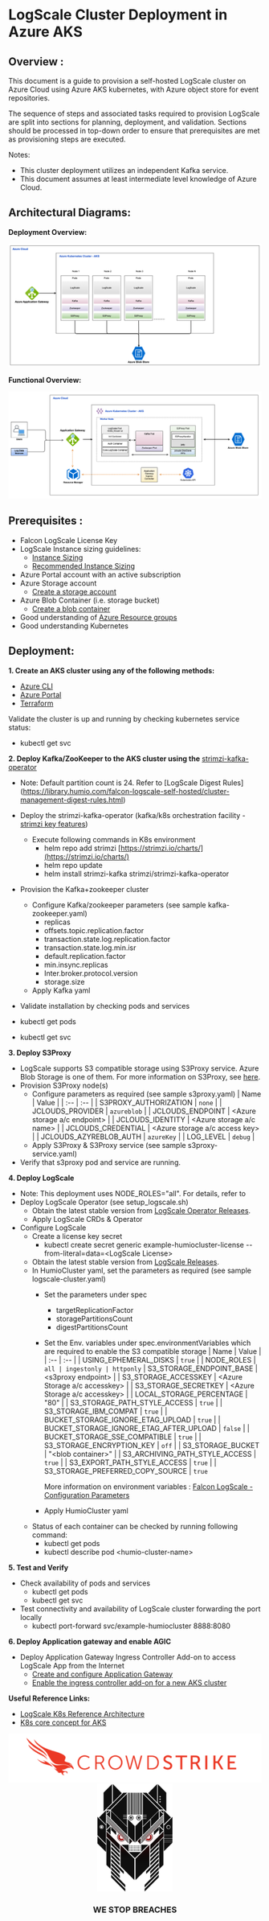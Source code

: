 # LogScale Cluster Deployment in Azure AKS

## Overview :

This document is a guide to provision a self-hosted LogScale cluster on Azure Cloud using Azure AKS kubernetes, with Azure object store for event repositories.

The sequence of steps and associated tasks required to provision LogScale are split into sections for planning, deployment, and validation. Sections should be processed in top-down order to ensure that prerequisites are met as provisioning steps are executed.

Notes:

- This cluster deployment utilizes an independent Kafka service.
- This document assumes at least intermediate level knowledge of Azure Cloud.

## Architectural Diagrams:

**Deployment Overview:**

![dep_overview](/docs/asset/dep-overview.png) 

**Functional Overview:**

![fun-overview](/docs/asset/fun-overview.png) 

## Prerequisites :

- Falcon LogScale License Key
- LogScale Instance sizing guidelines:
  - [Instance Sizing](https://library.humio.com/falcon-logscale-self-hosted/installation-provisioning-sizing.html)
  - [Recommended Instance Sizing](https://library.humio.com/falcon-logscale-self-hosted/installation-prep-rec.html)
- Azure Portal account with an active subscription
- Azure Storage account
  - [Create a storage account](https://learn.microsoft.com/en-us/azure/storage/common/storage-account-create?tabs=azure-portal)
- Azure Blob Container (i.e. storage bucket)
  - [Create a blob container](https://learn.microsoft.com/en-us/azure/storage/blobs/storage-quickstart-blobs-portal#create-a-container)
- Good understanding of [Azure Resource groups](https://learn.microsoft.com/en-us/azure/azure-resource-manager/management/manage-resource-groups-portal)
- Good understanding Kubernetes

## Deployment:

**1. Create an AKS cluster using any of the following methods:**

  - [Azure CLI](https://learn.microsoft.com/en-us/azure/aks/tutorial-kubernetes-deploy-cluster?tabs=azure-cli)
  - [Azure Portal](https://learn.microsoft.com/en-us/azure/aks/learn/quick-kubernetes-deploy-portal?tabs=azure-cli#create-an-aks-cluster)
  - [Terraform](https://learn.microsoft.com/en-us/azure/aks/learn/quick-kubernetes-deploy-terraform?tabs=azure-cli#implement-the-terraform-code)

Validate the cluster is up and running by checking kubernetes service status:

- kubectl get svc

**2. Deploy Kafka/ZooKeeper to the AKS cluster using the** [strimzi-kafka-operator](https://github.com/strimzi/strimzi-kafka-operator)
  - Note: Default partition count is 24. Refer to [LogScale Digest Rules] (https://library.humio.com/falcon-logscale-self-hosted/cluster-management-digest-rules.html)
  - Deploy the strimzi-kafka-operator (kafka/k8s orchestration facility - [strimzi key features](https://strimzi.io/docs/operators/latest/overview.html#key-features-product_str))
    - Execute following commands in K8s environment
      - helm repo add strimzi [https://strimzi.io/charts/](https://strimzi.io/charts/)
      - helm repo update
      - helm install strimzi-kafka strimzi/strimzi-kafka-operator

  - Provision the Kafka+zookeeper cluster
    - Configure Kafka/zookeeper parameters (see sample kafka-zookeeper.yaml)
      - replicas
      - offsets.topic.replication.factor
      - transaction.state.log.replication.factor
      - transaction.state.log.min.isr
      - default.replication.factor
      - min.insync.replicas
      - Inter.broker.protocol.version
      - storage.size
    - Apply Kafka yaml
  - Validate installation by checking pods and services

- kubectl get pods
- kubectl get svc

**3. Deploy S3Proxy**

  - LogScale supports S3 compatible storage using S3Proxy service. Azure Blob Storage is one of them. For more information on S3Proxy, see [here](https://github.com/gaul/s3proxy).
  - Provision S3Proxy node(s)
    - Configure parameters as required (see sample s3proxy.yaml)
      | Name | Value |
      | :-- | :-- |
      | S3PROXY\_AUTHORIZATION | `none` |
      | JCLOUDS\_PROVIDER | `azureblob` |
      | JCLOUDS\_ENDPOINT | \<Azure storage a/c endpoint\> |
      | JCLOUDS\_IDENTITY | \<Azure storage a/c name\> |
      | JCLOUDS\_CREDENTIAL | \<Azure storage a/c access key\> |
      | JCLOUDS\_AZYREBLOB\_AUTH | `azureKey` |
      | LOG\_LEVEL | `debug` |
    - Apply S3Proxy & S3Proxy service (see sample s3proxy-service.yaml)
  - Verify that s3proxy pod and service are running.

**4. Deploy LogScale**
  - Note: This deployment uses NODE\_ROLES="all". For details, refer to [](https://library.humio.com/falcon-logscale-self-hosted/envar-node-roles.html) 
  - Deploy LogScale Operator (see setup\_logscale.sh)
    - Obtain the latest stable version from [LogScale Operator Releases](https://github.com/humio/humio-operator/releases).
    - Apply LogScale CRDs & Operator
  - Configure LogScale
    - Create a license key secret
      - kubectl create secret generic example-humiocluster-license --from-literal=data=\<LogScale License\>
    - Obtain the latest stable version from [LogScale Releases](https://library.humio.com/release-notes/release-notes-stable.html).
    - In HumioCluster yaml, set the parameters as required (see sample logscale-cluster.yaml)
      - Set the parameters under spec
        - targetReplicationFactor
        - storagePartitionsCount
        - digestPartitionsCount
      - Set the Env. variables under spec.environmentVariables which are required to enable the S3 compatible storage
        | Name | Value |
        | :-- | :-- |
        | USING\_EPHEMERAL\_DISKS | `true` |
        | NODE\_ROLES | `all | ingestonly | httponly`
        | S3\_STORAGE\_ENDPOINT\_BASE | \<s3proxy endpoint\> |
        | S3\_STORAGE\_ACCESSKEY | \<Azure Storage a/c accesskey\> |
        | S3\_STORAGE\_SECRETKEY | \<Azure Storage a/c accesskey\> |
        | LOCAL\_STORAGE\_PERCENTAGE | "80" |
        | S3\_STORAGE\_PATH\_STYLE\_ACCESS | `true` |
        | S3\_STORAGE\_IBM\_COMPAT | `true` |
        | BUCKET\_STORAGE\_IGNORE\_ETAG\_UPLOAD | `true` |
        | BUCKET\_STORAGE\_IGNORE\_ETAG\_AFTER\_UPLOAD | `false` |
        | BUCKET\_STORAGE\_SSE\_COMPATIBLE | `true` |
        | S3\_STORAGE\_ENCRYPTION\_KEY | `off` |
        | S3\_STORAGE\_BUCKET | "\<blob container\>" |
        | S3\_ARCHIVING\_PATH\_STYLE\_ACCESS | `true` |
        | S3\_EXPORT\_PATH\_STYLE\_ACCESS | `true` |
        | S3\_STORAGE\_PREFERRED\_COPY\_SOURCE | `true`

        More information on environment variables : [Falcon LogScale - Configuration Parameters](https://library.humio.com/falcon-logscale-self-hosted/envar.html)
      - Apply HumioCluster yaml
    - Status of each container can be checked by running following command:
      - kubectl get pods
      - kubectl describe pod \<humio-cluster-name\>

**5. Test and Verify**

- Check availability of pods and services
  - kubectl get pods
  - kubectl get svc
- Test connectivity and availability of LogScale cluster forwarding the port locally
  - kubectl port-forward svc/example-humiocluster 8888:8080

**6. Deploy Application gateway and enable AGIC**
- Deploy Application Gateway Ingress Controller Add-on to access LogScale App from the Internet
  - [Create and configure Application Gateway](https://learn.microsoft.com/en-us/azure/application-gateway/quick-create-portal)
  - [Enable the ingress controller add-on for a new AKS cluster](https://learn.microsoft.com/en-us/azure/application-gateway/tutorial-ingress-controller-add-on-new)



**Useful Reference Links:**
  - [LogScale K8s Reference Architecture](https://library.humio.com/falcon-logscale-self-hosted/installation-k8s-ref-arch.html)
  - [K8s core concept for AKS](https://learn.microsoft.com/en-us/azure/aks/concepts-clusters-workloads)

<p align="center"><img src="docs/asset/cs-logo-footer.png"><BR/><img width="150px" src="docs/asset/adversary-red-eyes.png"></P>
<h3><P align="center">WE STOP BREACHES</P></h3>
